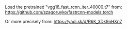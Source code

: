 Load the pretrained "vgg16_fast_rcnn_iter_40000.t7" from:
https://github.com/szagoruyko/fastrcnn-models.torch

Or more precisely from:
https://yadi.sk/d/R6K_3Dk9nHXn7

